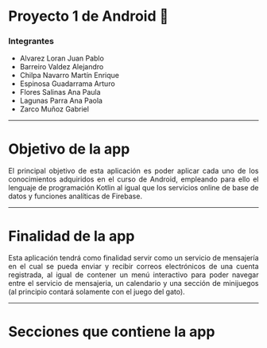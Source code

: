 ﻿# Proyecto 1 de Android 📱

### Integrantes

- Alvarez Loran Juan Pablo 
- Barreiro Valdez  Alejandro  
- Chilpa Navarro Martín Enrique  
- Espinosa Guadarrama Arturo  
- Flores Salinas Ana Paula  
- Lagunas Parra Ana Paola  
- Zarco Muñoz Gabriel

___

# Objetivo de la app

<p align=" justify">
  El principal objetivo de esta aplicación es poder aplicar cada uno de los conocimientos adquiridos en el curso de Android, empleando 
  para ello el lenguaje de programación Kotlin al igual que los servicios online de base de datos y funciones analíticas de Firebase. 
</p>

___

# Finalidad de la app

<p align=" justify">
  Esta aplicación tendrá como finalidad servir como un servicio de mensajería en el cual se pueda enviar y recibir correos electrónicos 
  de una cuenta registrada, al igual de contener un menú interactivo para poder navegar entre el servicio de mensajeria, un calendario 
  y una sección de minijuegos (al principio contará solamente con el juego del gato).
</p>

___

# Secciones que contiene la app



  
